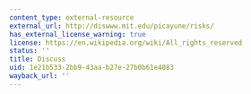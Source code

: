 ```yaml
---
content_type: external-resource
external_url: http://diswww.mit.edu/picayune/risks/
has_external_license_warning: true
license: https://en.wikipedia.org/wiki/All_rights_reserved
status: ''
title: Discuss
uid: 1e21b533-2bb9-43aa-b27e-27b0b61e4083
wayback_url: ''
---
```

